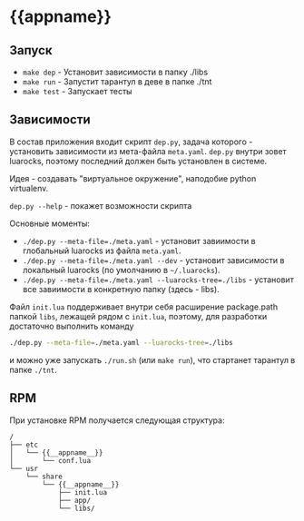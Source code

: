 # {{__appname__}}

## Запуск
* `make dep` - Установит зависимости в папку ./libs
* `make run` - Запустит тарантул в деве в папке ./tnt
* `make test` - Запускает тесты

## Зависимости
В состав приложения входит скрипт `dep.py`, задача которого - установить зависимости из мета-файла `meta.yaml`. `dep.py` внутри зовет luarocks, поэтому последний должен быть установлен в системе.

Идея - создавать "виртуальное окружение", наподобие python virtualenv.

`dep.py --help` - покажет возможности скрипта

Основные моменты:

* `./dep.py --meta-file=./meta.yaml` - установит завиимости в глобальный luarocks из файла `meta.yaml`.
* `./dep.py --meta-file=./meta.yaml --dev` - установит зависимости в локальный luarocks (по умолчанию в `~/.luarocks`).
* `./dep.py --meta-file=./meta.yaml --luarocks-tree=./libs` - установит все завиимости в конкретную папку (здесь - libs).

Файл `init.lua` поддерживает внутри себя расширение package.path папкой `libs`, лежащей рядом с `init.lua`, поэтому, для разработки достаточно выполнить команду
```bash
./dep.py --meta-file=./meta.yaml --luarocks-tree=./libs
```
и можно уже запускать `./run.sh` (или `make run`), что стартанет тарантул в папке `./tnt`.

## RPM
При установке RPM получается следующая структура:
```
/
├── etc
│   └── {{__appname__}}
│       └── conf.lua
└── usr
    └── share
        └── {{__appname__}}
            ├── init.lua
            ├── app/
            └── libs/
```
